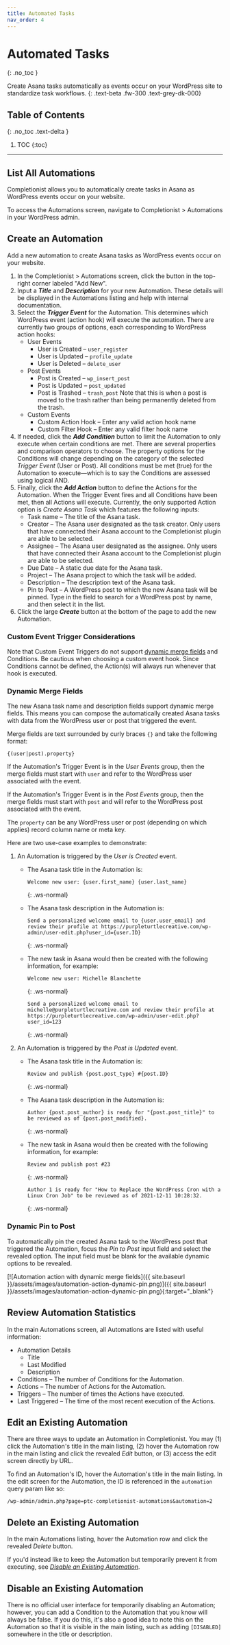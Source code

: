 ```yaml
---
title: Automated Tasks
nav_order: 4
---
```


# Automated Tasks
{: .no_toc }

Create Asana tasks automatically as events occur on your WordPress site to standardize task workflows.
{: .text-beta .fw-300 .text-grey-dk-000}

## Table of Contents
{: .no_toc .text-delta }

1. TOC
{:toc}

---

## List All Automations

Completionist allows you to automatically create tasks in Asana as WordPress events occur on your website.

To access the Automations screen, navigate to Completionist > Automations in your WordPress admin.

## Create an Automation

Add a new automation to create Asana tasks as WordPress events occur on your website.

1. In the Completionist > Automations screen, click the button in the top-right corner labeled "Add New".
2. Input a ***Title*** and ***Description*** for your new Automation. These details will be displayed in the Automations listing and help with internal documentation.
3. Select the ***Trigger Event*** for the Automation. This determines which WordPress event (action hook) will execute the automation. There are currently two groups of options, each corresponding to WordPress action hooks:
   - User Events
      - User is Created – `user_register`
      - User is Updated – `profile_update`
      - User is Deleted – `delete_user`
   - Post Events
      - Post is Created – `wp_insert_post`
      - Post is Updated – `post_updated`
      - Post is Trashed – `trash_post` Note that this is when a post is moved to the trash rather than being permanently deleted from the trash.
   - Custom Events
      - Custom Action Hook – Enter any valid action hook name
      - Custom Filter Hook – Enter any valid filter hook name
4. If needed, click the ***Add Condition*** button to limit the Automation to only execute when certain conditions are met. There are several properties and comparison operators to choose. The property options for the Conditions will change depending on the category of the selected *Trigger Event* (User or Post). All conditions must be met (true) for the Automation to execute—which is to say the Conditions are assessed using logical AND.
5. Finally, click the ***Add Action*** button to define the Actions for the Automation. When the Trigger Event fires and all Conditions have been met, then all Actions will execute. Currently, the only supported Action option is *Create Asana Task* which features the following inputs:
   - Task name – The title of the Asana task.
   - Creator – The Asana user designated as the task creator. Only users that have connected their Asana account to the Completionist plugin are able to be selected.
   - Assignee – The Asana user designated as the assignee. Only users that have connected their Asana account to the Completionist plugin are able to be selected.
   - Due Date – A static due date for the Asana task.
   - Project – The Asana project to which the task will be added.
   - Description – The description text of the Asana task.
   - Pin to Post – A WordPress post to which the new Asana task will be pinned. Type in the field to search for a WordPress post by name, and then select it in the list.
6. Click the large ***Create*** button at the bottom of the page to add the new Automation.

<div class="banner banner-warning">
  <h3>
    Custom Event Trigger Considerations
  </h3>
  <p>
    Note that Custom Event Triggers do not support <a href="#dynamic-merge-fields">dynamic merge fields</a> and Conditions. Be cautious when choosing a custom event hook. Since Conditions cannot be defined, the Action(s) will always run whenever that hook is executed.
  </p>
</div>

### Dynamic Merge Fields

The new Asana task name and description fields support dynamic merge fields. This means you can compose the automatically created Asana tasks with data from the WordPress user or post that triggered the event.

Merge fields are text surrounded by curly braces `{}` and take the following format:

```
{(user|post).property}
```

If the Automation's Trigger Event is in the *User Events* group, then the merge fields must start with `user` and refer to the WordPress user associated with the event.

If the Automation's Trigger Event is in the *Post Events* group, then the merge fields must start with `post` and will refer to the WordPress post associated with the event.

The `property` can be any WordPress user or post (depending on which applies) record column name or meta key.

Here are two use-case examples to demonstrate:

1. An Automation is triggered by the *User is Created* event.
   - The Asana task title in the Automation is:

      ```
      Welcome new user: {user.first_name} {user.last_name}
      ```
      {: .ws-normal}

   - The Asana task description in the Automation is:

      ```
      Send a personalized welcome email to {user.user_email} and review their profile at https://purpleturtlecreative.com/wp-admin/user-edit.php?user_id={user.ID}
      ```
      {: .ws-normal}

   - The new task in Asana would then be created with the following information, for example:
      ```
      Welcome new user: Michelle Blanchette
      ```
      {: .ws-normal}

      ```
      Send a personalized welcome email to michelle@purpleturtlecreative.com and review their profile at https://purpleturtlecreative.com/wp-admin/user-edit.php?user_id=123
      ```
      {: .ws-normal}

2. An Automation is triggered by the *Post is Updated* event.
   - The Asana task title in the Automation is:

      ```
      Review and publish {post.post_type} #{post.ID}
      ```
      {: .ws-normal}

   - The Asana task description in the Automation is:

      ```
      Author {post.post_author} is ready for "{post.post_title}" to be reviewed as of {post.post_modified}.
      ```
      {: .ws-normal}

   - The new task in Asana would then be created with the following information, for example:

      ```
      Review and publish post #23
      ```
      {: .ws-normal}

      ```
      Author 1 is ready for "How to Replace the WordPress Cron with a Linux Cron Job" to be reviewed as of 2021-12-11 10:28:32.
      ```
      {: .ws-normal}

### Dynamic Pin to Post

To automatically pin the created Asana task to the WordPress post that triggered the Automation, focus the *Pin to Post* input field and select the revealed option. The input field must be blank for the available dynamic options to be revealed.

[![Automation action with dynamic merge fields]({{ site.baseurl }}/assets/images/automation-action-dynamic-pin.png)]({{ site.baseurl }}/assets/images/automation-action-dynamic-pin.png){:target="_blank"}

## Review Automation Statistics

In the main Automations screen, all Automations are listed with useful information:

- Automation Details
  - Title
  - Last Modified
  - Description
- Conditions – The number of Conditions for the Automation.
- Actions – The number of Actions for the Automation.
- Triggers – The number of times the Actions have executed.
- Last Triggered – The time of the most recent execution of the Actions.

## Edit an Existing Automation

There are three ways to update an Automation in Completionist. You may (1) click the Automation's title in the main listing, (2) hover the Automation row in the main listing and click the revealed *Edit* button, or (3) access the edit screen directly by URL.

To find an Automation's ID, hover the Automation's title in the main listing. In the edit screen for the Automation, the ID is referenced in the `automation` query param like so:

```
/wp-admin/admin.php?page=ptc-completionist-automations&automation=2
```

## Delete an Existing Automation

In the main Automations listing, hover the Automation row and click the revealed *Delete* button.

If you'd instead like to keep the Automation but temporarily prevent it from executing, see [*Disable an Existing Automation*](#disable-an-existing-automation).

## Disable an Existing Automation

There is no official user interface for temporarily disabling an Automation; however, you can add a Condition to the Automation that you know will always be false. If you do this, it's also a good idea to note this on the Automation so that it is visible in the main listing, such as adding `[DISABLED]` somewhere in the title or description.

